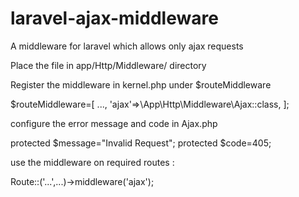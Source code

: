 # laravel-ajax-middleware
A middleware for laravel which allows only ajax requests

Place the file in app/Http/Middleware/ directory

Register the middleware in kernel.php under $routeMiddleware

$routeMiddleware=[
...,
'ajax'=>\App\Http\Middleware\Ajax::class,
];

configure the error message and code in Ajax.php

protected $message="Invalid Request";
protected $code=405;

use the middleware on required routes :

Route::('...',...)->middleware('ajax');
